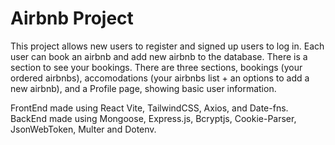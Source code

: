 # Airbnb Project
This project allows new users to register and signed up users to log in.
Each user can book an airbnb and add new airbnb to the database.
There is a section to see your bookings.
There are three sections, bookings (your ordered airbnbs), accomodations (your airbnbs list + an options to add a new airbnb), and a Profile page, showing basic user information.

FrontEnd made using React Vite, TailwindCSS, Axios, and Date-fns.
BackEnd made using Mongoose, Express.js, Bcryptjs, Cookie-Parser, JsonWebToken, Multer and Dotenv.

